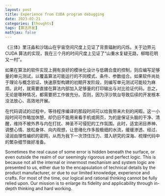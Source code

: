 ```yaml
---
layout: post
title: Experience from CUDA program debugging
date: 2023-02-21
categories: [thoughts]
tags: [算法开发]
mathjax: false
---
```


《三体》里汪淼和沙瑞山在宇宙空间尺度上见证了背景辐射的闪烁。关于边界元 CUDA 算法的实现，我在三个月的时间尺度上见证了“山重水复疑无路，柳暗花明又一村”。

如果在算法的软件实现上拥有良好的模块化设计与低耦合度的控制，则应编写足够量的单元测试，以覆盖算法可能运行的不同模式、条件、参数组合。如果软件尚处于理论与概念验证、快速原型构建的初期开发阶段，则编写单元测试可能较为麻烦。此时，就需要直接在算法内部加入足够量的打印输出与对比验证代码。总之，无论是哪种情况，都需要把工作做充分。否则，因为浮沙筑台导致后续的开发根本没法放心、高效地开展。

在代码调试的过程中，等待程序编译的那段时间可以给我带来片刻的闲暇。这一小段时间可作略加休憩，却仍旧不能用来看手机或网页，为的是保证头脑的干净、清醒，维持不被外界与内在打扰、神圣不可侵犯的工作氛围。此时，适宜闭目养神、调整心情、放松身体、向内观想，让思绪化作多股极细的水流，缓缓渗透、经过、浸润由理性编织的密网，从而为我下一次顶住压力、潜入研究的深海、梳理代码中的繁杂细节做好准备。

Sometimes the real cause of some error is hidden beneath the surface, or even outside the realm of our seemingly rigorous and perfect logic. This is because not all the internal or innermost mechanism and system logic are presented to us, either due to the encapsulation of technical details by the product manufacturer, or due to our limited knowledge, experience and crafts. For most of the time, our logical and rational thinking cannot be fully relied upon. Our mission is to enlarge its fidelity and applicability through in-depth thinking and hard working.
